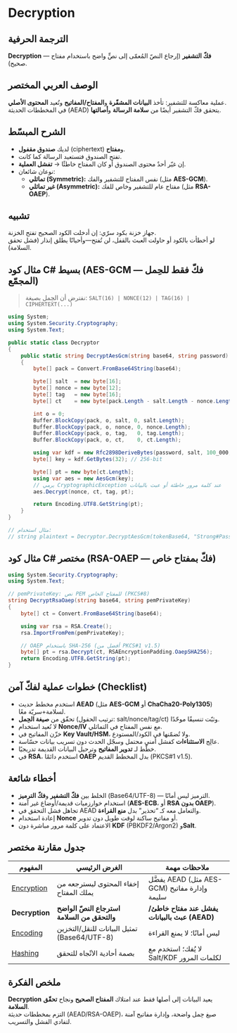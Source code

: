 # **Decryption**

## الترجمة الحرفية  
**Decryption** — **فكّ التشفير** (إرجاع النصّ المُعمّى إلى نصٍّ واضح باستخدام مفتاح صحيح).

## الوصف العربي المختصر  
عملية معاكسة للتشفير: تأخذ **البيانات المشفّرة** و**المفتاح/المفاتيح** وتُعيد **المحتوى الأصلي**.  
في المخططات الحديثة (AEAD) يتحقق فكّ التشفير أيضًا من **سلامة الرسالة** و**أصالتها**.

## الشرح المبسّط  
- لديك **صندوق مقفول** (ciphertext) و**مفتاح**.  
- تفتح الصندوق فتستعيد الرسالة كما كانت.  
- إن غيّر أحدٌ محتوى الصندوق أو كان المفتاح خاطئًا → **تفشل العملية**.  
- نوعان شائعان:
  - **تماثلي (Symmetric):** نفس المفتاح للتشفير والفك (مثل **AES-GCM**).  
  - **غير تماثلي (Asymmetric):** مفتاح عام للتشفير وخاص للفك (مثل **RSA-OAEP**).

## تشبيه  
جهاز خزنة بكود سرّي: إن أدخلت الكود الصحيح تفتح الخزنة.  
لو أخطأت بالكود أو حاولت العبث بالقفل، لن تُفتح—وأحيانًا يطلق إنذار (فشل تحقق السلامة).

## مثال كود C# بسيط (AES-GCM — فكّ فقط للحِمل المجمّع)
> نفترض أن الحِمل بصيغة: `SALT(16) | NONCE(12) | TAG(16) | CIPHERTEXT(...)`
```csharp
using System;
using System.Security.Cryptography;
using System.Text;

public static class Decryptor
{
    public static string DecryptAesGcm(string base64, string password)
    {
        byte[] pack = Convert.FromBase64String(base64);

        byte[] salt  = new byte[16];
        byte[] nonce = new byte[12];
        byte[] tag   = new byte[16];
        byte[] ct    = new byte[pack.Length - salt.Length - nonce.Length - tag.Length];

        int o = 0;
        Buffer.BlockCopy(pack, o, salt, 0, salt.Length);                o += salt.Length;
        Buffer.BlockCopy(pack, o, nonce, 0, nonce.Length);              o += nonce.Length;
        Buffer.BlockCopy(pack, o, tag,   0, tag.Length);                o += tag.Length;
        Buffer.BlockCopy(pack, o, ct,    0, ct.Length);

        using var kdf = new Rfc2898DeriveBytes(password, salt, 100_000, HashAlgorithmName.SHA256);
        byte[] key = kdf.GetBytes(32); // 256-bit

        byte[] pt = new byte[ct.Length];
        using var aes = new AesGcm(key);
        // يرمي CryptographicException عند كلمة مرور خاطئة أو عبث بالبيانات
        aes.Decrypt(nonce, ct, tag, pt);

        return Encoding.UTF8.GetString(pt);
    }
}

// مثال استخدام:
// string plaintext = Decryptor.DecryptAesGcm(tokenBase64, "Strong#Passw0rd!");
```

## مثال كود C# مختصر (RSA-OAEP — فكّ بمفتاح خاص)
```csharp
using System.Security.Cryptography;
using System.Text;

// pemPrivateKey: نص PEM للمفتاح الخاص (PKCS#8)
string DecryptRsaOaep(string base64, string pemPrivateKey)
{
    byte[] ct = Convert.FromBase64String(base64);

    using var rsa = RSA.Create();
    rsa.ImportFromPem(pemPrivateKey);

    // OAEP باستخدام SHA-256 (أفضل من PKCS#1 v1.5)
    byte[] pt = rsa.Decrypt(ct, RSAEncryptionPadding.OaepSHA256);
    return Encoding.UTF8.GetString(pt);
}
```

## خطوات عملية لفكّ آمن (Checklist)
- استخدم مخطط حديث **AEAD** (مثل **AES-GCM** أو **ChaCha20-Poly1305**) لسلامة+سريّة معًا.  
- تحقّق من **صيغة الحِمل** (ترتيب الحقول: salt/nonce/tag/ct) وثبّت تنسيقًا موحّدًا.  
- لا تُعيد استخدام **Nonce/IV** مع نفس المفتاح في التماثلي.  
- خزّن المفاتيح في **Key Vault/HSM**، ولا تُضمّنها في الكود/المستودع.  
- عالِج **الاستثناءات** كفشل أمني محتمل وسجّل الحدث دون تسريب بيانات حسّاسة.  
- خطّط لـ **تدوير المفاتيح** وترحيل البيانات القديمة تدريجيًا.  
- في **RSA**، استخدم دائمًا **OAEP** بدل المخطط القديم (PKCS#1 v1.5).

## أخطاء شائعة
- الخلط بين **فكّ التشفير** و**فكّ الترميز** (Base64/UTF-8) — الترميز ليس أمانًا.  
- استخدام خوارزميات قديمة/أوضاع غير آمنة (**AES-ECB**، أو **RSA بدون OAEP**).  
- تجاهل فشل التحقق في AEAD والتعامل معه كـ “تحذير” بدل **منع القراءة**.  
- إعادة استخدام **Nonce** أو مفاتيح ساكنة لوقت طويل دون تدوير.  
- الاعتماد على كلمة مرور مباشرة دون **KDF** (PBKDF2/Argon2) و**Salt**.

## جدول مقارنة مختصر

| المفهوم                     | الغرض الرئيسي                               | ملاحظات مهمة                                 |
| --------------------------- | ------------------------------------------- | -------------------------------------------- |
| [Encryption](encryption.md) | إخفاء المحتوى ليسترجعه من يملك المفتاح      | يفضَّل AEAD (مثل AES-GCM) وإدارة مفاتيح سليمة  |
| **Decryption**              | **استرجاع النصّ الواضح والتحقق من السلامة**  | **يفشل عند مفتاح خاطئ/عبث بالبيانات (AEAD)** |
| [Encoding](encoding.md)     | تمثيل البيانات للنقل/التخزين (Base64/UTF-8) | ليس أمانًا؛ لا يمنع القراءة                   |
| [Hashing](hashing.md)       | بصمة أحادية الاتّجاه للتحقق                  | لا يُفك؛ استخدم مع Salt/KDF لكلمات المرور     |

## ملخص الفكرة  
**Decryption** يعيد البيانات إلى أصلها فقط عند امتلاك **المفتاح الصحيح** ونجاح **تحقّق السلامة**.  
التزم بمخططات حديثة (AEAD/RSA-OAEP)، صيغ حِمل واضحة، وإدارة مفاتيح آمنة لتفادي الفشل والتسريب.
